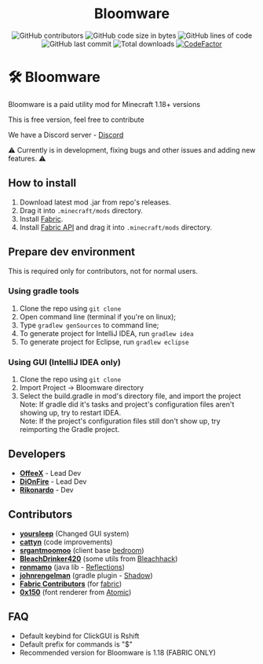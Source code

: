 <h1 align="center">Bloomware</h1>
<div align="center">
  <img src="https://img.shields.io/github/contributors/TheBreakery/Bloomware-Lite" alt="GitHub contributors"/> <img src="https://img.shields.io/github/languages/code-size/TheBreakery/Bloomware-Lite" alt="GitHub code size in bytes"/> <img src="https://tokei.rs/b1/github/TheBreakery/Bloomware-Lite" alt="GitHub lines of code"/> <img src="https://img.shields.io/github/last-commit/TheBreakery/Bloomware-Lite" alt="GitHub last commit"/> <img src="https://img.shields.io/github/downloads/thebreakery/Bloomware-Lite/total?style=flat-square" alt="Total downloads"> <a href="https://www.codefactor.io/repository/github/thebreakery/bloomware-lite"><img src="https://www.codefactor.io/repository/github/thebreakery/bloomware-lite/badge" alt="CodeFactor" /></a>
</div>

# 🛠️ Bloomware
Bloomware is a paid utility mod for Minecraft 1.18+ versions

This is free version, feel free to contribute

We have a Discord server - [Discord](https://discord.gg/D4G7JN5d7m)

⚠️ Currently is in development, fixing bugs and other issues and adding new features. ⚠️

## How to install
1) Download latest mod .jar from repo's releases.
2) Drag it into `.minecraft/mods` directory.
3) Install [Fabric](https://fabricmc.net/).
4) Install [Fabric API](https://www.curseforge.com/minecraft/mc-mods/fabric-api/files?sort=-name&__cf_chl_jschl_tk__=pmd_247af5374ad38c84fef2e144d9361c1f357f929b-1628948630-0-gqNtZGzNAk2jcnBszQdi) and drag it into `.minecraft/mods` directory.

## Prepare dev environment
This is required only for contributors, not for normal users.
### Using gradle tools
1) Clone the repo using `git clone`
2) Open command line (terminal if you're on linux);
3) Type `gradlew genSources` to command line;
4) To generate project for IntelliJ IDEA, run `gradlew idea`
5) To generate project for Eclipse, run `gradlew eclipse`
### Using GUI (IntelliJ IDEA only)
1) Clone the repo using `git clone`
2) Import Project -> Bloomware directory
3) Select the build.gradle in mod's directory file, and import the project
<br>Note: If gradle did it's tasks and project's configuration files aren't showing up, try to restart IDEA.
<br>Note: If the project's configuration files still don't show up, try reimporting the Gradle project.

## Developers
- [**OffeeX**](https://github.com/OffeeX) - Lead Dev
- [**DiOnFire**](https://github.com/DiOnFire) - Lead Dev
- [**Rikonardo**](https://github.com/Rikonardo) - Dev

## Contributors
- [**yoursleep**](https://github.com/fuckyouthinkimboogieman) (Changed GUI system)
- [**cattyn**](https://github.com/cattyngmd) (code improvements)
- [**srgantmoomoo**](https://github.com/srgantmoomoo) (client base [bedroom](https://github.com/beach-house-development/bedroom))
- [**BleachDrinker420**](https://github.com/BleachDrinker420) (some utils from [Bleachhack](https://github.com/BleachDrinker420/BleachHack))
- [**ronmamo**](https://github.com/ronmamo) (java lib - [Reflections](https://github.com/ronmamo/reflections))
- [**johnrengelman**](https://github.com/johnrengelman) (gradle plugin - [Shadow](https://github.com/johnrengelman/shadow))
- [**Fabric Contributors**](https://github.com/FabricMC/fabric/graphs/contributors) (for [fabric](https://github.com/FabricMC/fabric))
- [**0x150**](https://github.com/0x150) (font renderer from [Atomic](https://github.com/0x151/Atomic)) 

## FAQ
- Default keybind for ClickGUI is Rshift
- Default prefix for commands is "$"
- Recommended version for Bloomware is 1.18 (FABRIC ONLY)
